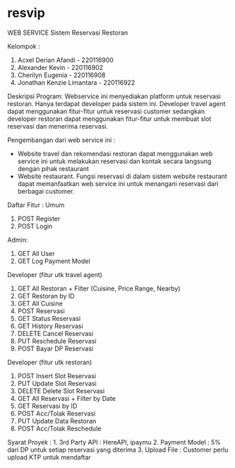 # resvip
WEB SERVICE Sistem Reservasi Restoran

Kelompok : 
1. Acxel Derian Afandi - 220116900
2. Alexander Kevin - 220116902
3. Cherilyn Eugenia - 220116908
4. Jonathan Kenzie Limantara - 220116922

Deskripsi Program:
Webservice ini menyediakan platform untuk reservasi restoran. 
Hanya terdapat developer pada sistem ini. Developer travel agent dapat menggunakan fitur-fitur untuk reservasi customer sedangkan developer restoran dapat menggunakan fitur-fitur untuk membuat slot reservasi dan menerima reservasi.

Pengembangan dari web service ini : 
- Website travel dan rekomendasi restoran dapat menggunakan web service ini untuk melakukan reservasi dan kontak secara langsung dengan pihak restaurant
- Website restaurant. Fungsi reservasi di dalam sistem website restaurant dapat memanfaatkan web service ini untuk menangani reservasi dari berbagai customer.

Daftar Fitur : 
Umum
1. POST Register
2. POST Login

Admin:
1. GET All User
2. GET Log Payment Model

Developer (fitur utk travel agent)
1. GET All Restoran + Filter (Cuisine, Price Range, Nearby)
2. GET Restoran by ID
3. GET All Cuisine
4. POST Reservasi
5. GET Status Reservasi
6. GET History Reservasi
7. DELETE Cancel Reservasi
8. PUT Reschedule Reservasi
9. POST Bayar DP Reservasi

Developer (fitur utk restoran)
1. POST Insert Slot Reservasi
2. PUT Update Slot Reservasi
3. DELETE Delete Slot Reservasi
4. GET All Reservasi + Filter by Date
5. GET Reservasi by ID
6. POST Acc/Tolak Reservasi
7. PUT Update Data Restoran
8. POST Acc/Tolak Reschedule 

Syarat Proyek : 
    1. 3rd Party API : HereAPI, ipaymu
    2. Payment Model : 5% dari DP untuk setiap reservasi yang diterima
    3. Upload File : Customer perlu upload KTP untuk mendaftar